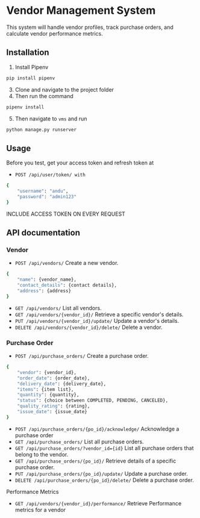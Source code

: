 # Vendor Management System 
 This system will handle vendor profiles, track purchase orders, and calculate vendor performance
metrics.

## Installation

  1. Install Pipenv
```bash
pip install pipenv
```
  3. Clone and navigate to the project folder
  4. Then run the command
```bash
pipenv install
```
  5. Then navigate to `vms` and run
```bash
python manage.py runserver
```
## Usage
Before you test, get your access token and refresh token at

  - `POST /api/user/token/ with`
  ```bash
{
      "username": "andu",
      "password": "admin123"
}

```
      
INCLUDE ACCESS TOKEN ON EVERY REQUEST

## API documentation
### Vendor
  - `POST /api/vendors/`    Create a new vendor.
```bash
{
    "name": {vendor_name},
    "contact_details": {contact details},
    "address": {address}
}
```
  - `GET /api/vendors/`     List all vendors.
  - `GET /api/vendors/{vendor_id}/`                    Retrieve a specific vendor's details.
  - `PUT /api/vendors/{vendor_id}/update/`              Update a vendor's details.
  - `DELETE /api/vendors/{vendor_id}/delete/`           Delete a vendor.

### Purchase Order
  - `POST /api/purchase_orders/`                       Create a purchase order.
```bash
{
    "vendor": {vendor_id},
    "order_date": {order_date},
    "delivery_date": {delivery_date},
    "items": {item list},
    "quantity": {quantity},
    "status": {choice between COMPLETED, PENDING, CANCELED},
    "quality_rating": {rating},
    "issue_date": {issue_date}
}
```
  - `POST /api/purchase_orders/{po_id}/acknowledge/`     Acknowledge a purchase order
  - `GET /api/purchase_orders/`                        List all purchase orders.
  - `GET /api/purchase_orders/?vendor_id={id}`         List all purchase orders that belong to the vendor.
  - `GET /api/purchase_orders/{po_id}/`               Retrieve details of a specific purchase order.
  - `PUT /api/purchase_orders/{po_id}/update/`         Update a purchase order.
  - `DELETE /api/purchase_orders/{po_id}/delete/`     Delete a purchase order.
  


Performance Metrics
  - `GET /api/vendors/{vendor_id}/performance/`        Retrieve Performance metrics for a vendor
  



  

